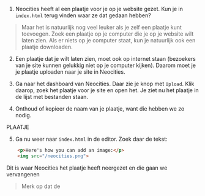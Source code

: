 1. Neocities heeft al een plaatje voor je op je website gezet. Kun je in `index.html` terug vinden waar ze dat gedaan hebben?

> Maar het is natuurlijk nog veel leuker als je zelf een plaatje kunt toevoegen. Zoek een plaatje op je computer die je op je website wilt laten zien. Als er niets op je computer staat, kun je natuurlijk ook een plaatje downloaden.

2. Een plaatje dat je wilt laten zien, moet ook op internet staan (bezoekers van je site kunnen gelukkig niet op je computer kijken). Daarom moet je je plaatje uploaden naar je site in Neocities.

3. Ga naar het dashboard van Neocities. Daar zie je knop met `Upload`. Klik daarop, zoek het plaatje voor je site en open het. Je ziet nu het plaatje in de lijst met bestanden staan. 

4. Onthoud of kopieer de naam van je plaatje, want die hebben we zo nodig.

PLAATJE

5. Ga nu weer naar `index.html` in de editor. Zoek daar de tekst:
```html
    <p>Here's how you can add an image:</p>
    <img src="/neocities.png">
```
Dit is waar Neocities het plaatje heeft neergezet en die gaan we vervangenen

> Merk op dat de 